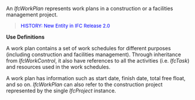 ﻿An _IfcWorkPlan_ represents work plans in a construction or a facilities management project.

> <font color="#0000FF" size="-1">HISTORY: New Entity in IFC
		Release 2.0 </font>

**Use Definitions**

A work plan contains a set of work schedules for different purposes (including construction and facilities management). Through inheritance from _IfcWorkControl_, it also have references to all the activities (i.e. _IfcTask_) and resources used in the work schedules.

A work plan has information such as start date, finish date, total free float, and so on. _IfcWorkPlan_ can also refer to the construction project represented by the single _IfcProject_ instance.